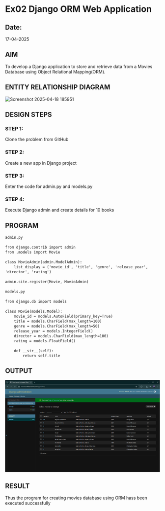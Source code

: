 # Ex02 Django ORM Web Application
## Date: 
17-04-2025
## AIM
To develop a Django application to store and retrieve data from a Movies Database using Object Relational Mapping(ORM).

## ENTITY RELATIONSHIP DIAGRAM

![Screenshot 2025-04-18 185951](https://github.com/user-attachments/assets/d9ab972b-b80e-402c-8d8d-59a5ffde8b00)


## DESIGN STEPS

### STEP 1:
Clone the problem from GitHub

### STEP 2:
Create a new app in Django project

### STEP 3:
Enter the code for admin.py and models.py

### STEP 4:
Execute Django admin and create details for 10 books

## PROGRAM

```
admin.py

from django.contrib import admin
from .models import Movie

class MovieAdmin(admin.ModelAdmin):
    list_display = ('movie_id', 'title', 'genre', 'release_year', 'director', 'rating')

admin.site.register(Movie, MovieAdmin)

models.py

from django.db import models

class Movie(models.Model):
    movie_id = models.AutoField(primary_key=True)
    title = models.CharField(max_length=100)
    genre = models.CharField(max_length=50)
    release_year = models.IntegerField()
    director = models.CharField(max_length=100)
    rating = models.FloatField()

    def __str__(self):
        return self.title
```

## OUTPUT

![alt text](<Screenshot 2025-04-17 004801.png>)


## RESULT
Thus the program for creating movies database using ORM hass been executed successfully
